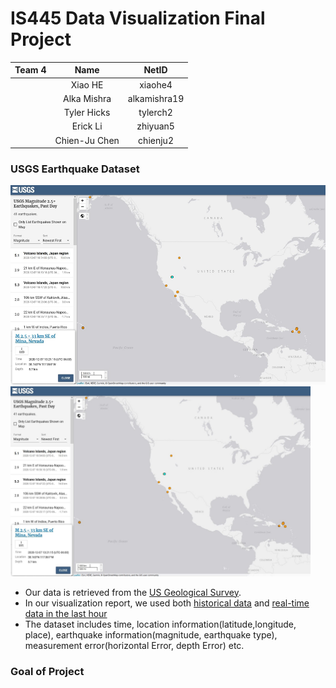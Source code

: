 # IS445 Data Visualization Final Project
| Team 4     | Name          | NetID |
| ------------- |:-------------:| :-----:|
|               | Xiao HE | xiaohe4 |
|       | Alka Mishra |   alkamishra19 |
|       | Tyler Hicks |   tylerch2 |
|       | Erick Li |  zhiyuan5 |
|       | Chien-Ju Chen |  chienju2 |
### USGS Earthquake Dataset
![alt text](https://github.com/XIAO-HE-1/IS445-Final-USGS-Earthquake-Data/blob/main/usgs_picture.png)
<img src="https://github.com/XIAO-HE-1/IS445-Final-USGS-Earthquake-Data/blob/main/usgs_picture.png" width="480">
* Our data is retrieved from the [US Geological Survey](https://www.usgs.gov/natural-hazards/earthquake-hazards/earthquakes). 
* In our visualization report, we used both [historical data](https://earthquake.usgs.gov/earthquakes/search/) and [real-time data in the last hour](https://earthquake.usgs.gov/earthquakes/feed/v1.0/summary/all_hour.geojson)
* The dataset includes time, location information(latitude,longitude, place), earthquake information(magnitude, earthquake type), measurement error(horizontal Error, depth Error) etc.
### Goal of Project 
